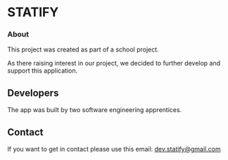 # STATIFY

### About

This project was created as part of a school project.

As there raising interest in our project, we decided to further develop and support this application.

## Developers

The app was built by two software engineering apprentices. 


## Contact

If you want to get in contact please use this email: dev.statify@gmail.com
